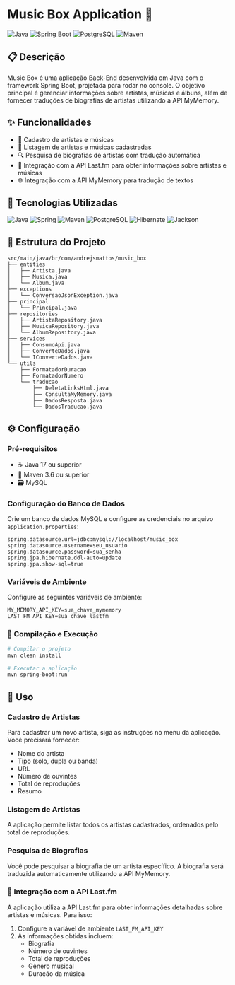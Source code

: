 # Music Box Application 🎵

[![Java](https://img.shields.io/badge/Java-21-red.svg)](https://www.oracle.com/java/technologies/javase/jdk17-archive-downloads.html)
[![Spring Boot](https://img.shields.io/badge/Spring%20Boot-3.3.5-brightgreen.svg)](https://spring.io/projects/spring-boot)
[![PostgreSQL](https://img.shields.io/badge/PostgreSQL-42.7.4-blue.svg)](https://www.postgresql.org/)
[![Maven](https://img.shields.io/badge/Maven-3.6%2B-orange.svg)](https://maven.apache.org/)


## 📋 Descrição

Music Box é uma aplicação Back-End desenvolvida em Java com o framework Spring Boot, projetada para rodar no console. O objetivo principal é gerenciar informações sobre artistas, músicas e álbuns, além de fornecer traduções de biografias de artistas utilizando a API MyMemory.

## ✨ Funcionalidades

- 🎨 Cadastro de artistas e músicas
- 📝 Listagem de artistas e músicas cadastradas
- 🔍 Pesquisa de biografias de artistas com tradução automática
- 🎵 Integração com a API Last.fm para obter informações sobre artistas e músicas
- 🌐 Integração com a API MyMemory para tradução de textos

## 🚀 Tecnologias Utilizadas

![Java](https://img.shields.io/badge/Java-ED8B00?style=flat&logo=openjdk&logoColor=white)
![Spring](https://img.shields.io/badge/Spring%20Boot-6DB33F?style=flat&logo=spring&logoColor=white)
![Maven](https://img.shields.io/badge/Maven-C71A36?style=flat&logo=apache-maven&logoColor=white)
![PostgreSQL](https://img.shields.io/badge/PostgreSQL-336791?style=flat&logo=postgresql&logoColor=white)
![Hibernate](https://img.shields.io/badge/Hibernate-59666C?style=flat&logo=hibernate&logoColor=white)
![Jackson](https://img.shields.io/badge/Jackson-000000?style=flat&logo=json&logoColor=white)

## 📁 Estrutura do Projeto

```
src/main/java/br/com/andrejsmattos/music_box
├── entities
│   ├── Artista.java
│   ├── Musica.java
│   └── Album.java
├── exceptions
│   └── ConversaoJsonException.java
├── principal 
│   └── Principal.java
├── repositories
│   ├── ArtistaRepository.java
│   ├── MusicaRepository.java
│   └── AlbumRepository.java
├── services
│   ├── ConsumoApi.java
│   ├── ConverteDados.java
│   └── IConverteDados.java
└── utils
    ├── FormatadorDuracao
    ├── FormatadorNumero
    └── traducao
        ├── DeletaLinksHtml.java
        ├── ConsultaMyMemory.java
        ├── DadosResposta.java
        └── DadosTraducao.java
```

## ⚙️ Configuração

### Pré-requisitos

- ☕ Java 17 ou superior
- 🔧 Maven 3.6 ou superior
- 🗃️ MySQL

### Configuração do Banco de Dados

Crie um banco de dados MySQL e configure as credenciais no arquivo `application.properties`:

```properties
spring.datasource.url=jdbc:mysql://localhost/music_box
spring.datasource.username=seu_usuario
spring.datasource.password=sua_senha
spring.jpa.hibernate.ddl-auto=update
spring.jpa.show-sql=true
```

### Variáveis de Ambiente

Configure as seguintes variáveis de ambiente:

```shell
MY_MEMORY_API_KEY=sua_chave_mymemory
LAST_FM_API_KEY=sua_chave_lastfm
```

### 🔨 Compilação e Execução

```bash
# Compilar o projeto
mvn clean install

# Executar a aplicação
mvn spring-boot:run
```

## 📖 Uso

### Cadastro de Artistas

Para cadastrar um novo artista, siga as instruções no menu da aplicação. Você precisará fornecer:
- Nome do artista
- Tipo (solo, dupla ou banda)
- URL
- Número de ouvintes
- Total de reproduções
- Resumo

### Listagem de Artistas

A aplicação permite listar todos os artistas cadastrados, ordenados pelo total de reproduções.

### Pesquisa de Biografias

Você pode pesquisar a biografia de um artista específico. A biografia será traduzida automaticamente utilizando a API MyMemory.

### 🎵 Integração com a API Last.fm

A aplicação utiliza a API Last.fm para obter informações detalhadas sobre artistas e músicas. Para isso:

1. Configure a variável de ambiente `LAST_FM_API_KEY`
2. As informações obtidas incluem:
   - Biografia
   - Número de ouvintes
   - Total de reproduções
   - Gênero musical
   - Duração da música
